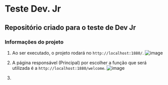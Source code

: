 # Teste Dev. Jr
## Repositório criado para o teste de Dev Jr

### Informações do projeto
1. Ao ser executado, o projeto rodará no ```http://localhost:1880/```.
![image](https://github.com/user-attachments/assets/38d736bb-1a14-4755-856a-c3434db28fb3)

2. A página responsável (Principal) por escolher a função que será utilizada é a ```http://localhost:1880/welcome```.
![image](https://github.com/user-attachments/assets/21921233-9ee9-4339-b73c-0e80122537da)

4. 
